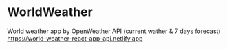 # WorldWeather
World weather app by OpenWeather API (current wather &amp; 7 days forecast)
https://world-weather-react-app-api.netlify.app

